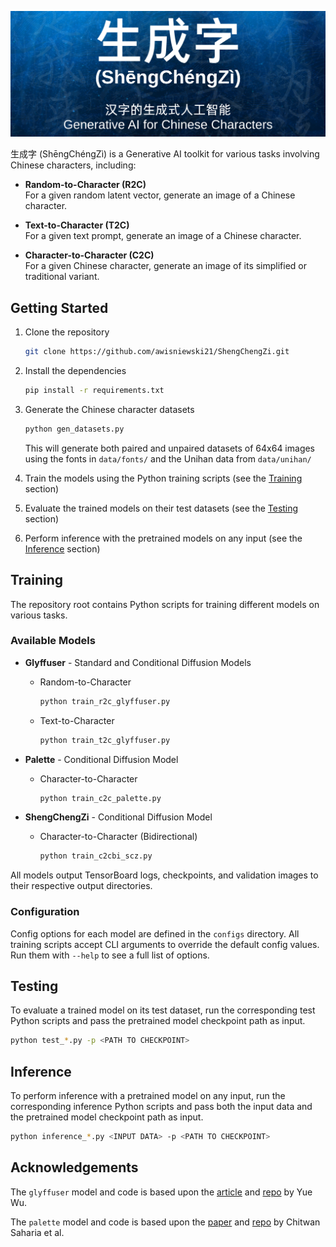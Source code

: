 ![ShengChengZi Logo](ShengChengZi.png)

生成字 (ShēngChéngZì) is a Generative AI toolkit for various tasks involving Chinese characters, including:

- **Random-to-Character (R2C)**  
For a given random latent vector, generate an image of a Chinese character.

- **Text-to-Character (T2C)**  
For a given text prompt, generate an image of a Chinese character.

- **Character-to-Character (C2C)**  
For a given Chinese character, generate an image of its simplified or traditional variant.

## Getting Started

1. Clone the repository

    ```bash
    git clone https://github.com/awisniewski21/ShengChengZi.git
    ```

2. Install the dependencies

    ```bash
    pip install -r requirements.txt
    ```

3. Generate the Chinese character datasets

    ```bash
    python gen_datasets.py
    ```

    This will generate both paired and unpaired datasets of 64x64 images using the fonts in `data/fonts/` and the Unihan data from `data/unihan/`

4. Train the models using the Python training scripts (see the [Training](#Training) section)
5. Evaluate the trained models on their test datasets (see the [Testing](#Testing) section)
6. Perform inference with the pretrained models on any input (see the [Inference](#Inference) section)

## Training

The repository root contains Python scripts for training different models on various tasks.

### Available Models

- **Glyffuser** - Standard and Conditional Diffusion Models
  - Random-to-Character

    ```bash
    python train_r2c_glyffuser.py
    ```

  - Text-to-Character

    ```bash
    python train_t2c_glyffuser.py
    ```

- **Palette** - Conditional Diffusion Model
  - Character-to-Character

    ```bash
    python train_c2c_palette.py
    ```

- **ShengChengZi** - Conditional Diffusion Model
  - Character-to-Character (Bidirectional)

    ```bash
    python train_c2cbi_scz.py
    ```

All models output TensorBoard logs, checkpoints, and validation images to their respective output directories.

### Configuration

Config options for each model are defined in the `configs` directory. All training scripts accept CLI arguments to override the default config values. Run them with `--help` to see a full list of options.

## Testing

To evaluate a trained model on its test dataset, run the corresponding test Python scripts and pass the pretrained model checkpoint path as input.

```bash
python test_*.py -p <PATH TO CHECKPOINT>
```

## Inference

To perform inference with a pretrained model on any input, run the corresponding inference Python scripts and pass both the input data and the pretrained model checkpoint path as input.

```bash
python inference_*.py <INPUT DATA> -p <PATH TO CHECKPOINT>
```

## Acknowledgements

The `glyffuser` model and code is based upon the [article](https://yue-here.com/posts/glyffuser/) and [repo](https://github.com/yue-here/glyffuser/tree/main) by Yue Wu.

The `palette` model and code is based upon the [paper](https://doi.org/10.1145/3528233.353075) and [repo](https://github.com/Janspiry/Palette-Image-to-Image-Diffusion-Models) by Chitwan Saharia et al.
